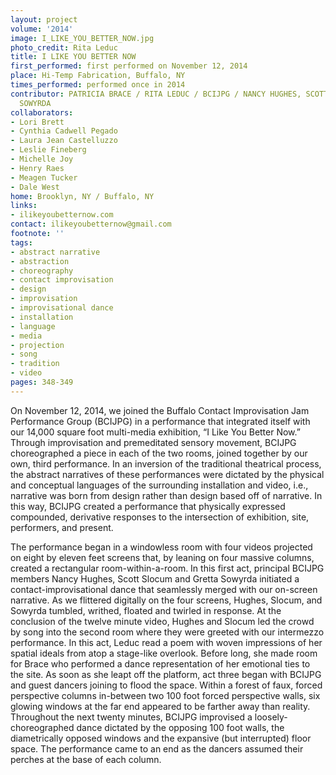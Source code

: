 ```yaml
---
layout: project
volume: '2014'
image: I_LIKE_YOU_BETTER_NOW.jpg
photo_credit: Rita Leduc
title: I LIKE YOU BETTER NOW
first_performed: first performed on November 12, 2014
place: Hi-Temp Fabrication, Buffalo, NY
times_performed: performed once in 2014
contributor: PATRICIA BRACE / RITA LEDUC / BCIJPG / NANCY HUGHES, SCOTT SLOCUM, GRETTA
  SOWYRDA
collaborators:
- Lori Brett
- Cynthia Cadwell Pegado
- Laura Jean Castelluzzo
- Leslie Fineberg
- Michelle Joy
- Henry Raes
- Meagen Tucker
- Dale West
home: Brooklyn, NY / Buffalo, NY
links:
- ilikeyoubetternow.com
contact: ilikeyoubetternow@gmail.com
footnote: ''
tags:
- abstract narrative
- abstraction
- choreography
- contact improvisation
- design
- improvisation
- improvisational dance
- installation
- language
- media
- projection
- song
- tradition
- video
pages: 348-349
---
```


On November 12, 2014, we joined the Buffalo Contact Improvisation Jam Performance Group (BCIJPG) in a performance that integrated itself with our 14,000 square foot multi-media exhibition, “I Like You Better Now.” Through improvisation and premeditated sensory movement, BCIJPG choreographed a piece in each of the two rooms, joined together by our own, third performance. In an inversion of the traditional theatrical process, the abstract narratives of these performances were dictated by the physical and conceptual languages of the surrounding installation and video, i.e., narrative was born from design rather than design based off of narrative. In this way, BCIJPG created a performance that physically expressed compounded, derivative responses to the intersection of exhibition, site, performers, and present.

The performance began in a windowless room with four videos projected on eight by eleven feet screens that, by leaning on four massive columns, created a rectangular room-within-a-room. In this first act, principal BCIJPG members Nancy Hughes, Scott Slocum and Gretta Sowyrda initiated a contact-improvisational dance that seamlessly merged with our on-screen narrative. As we flittered digitally on the four screens, Hughes, Slocum, and Sowyrda tumbled, writhed, floated and twirled in response. At the conclusion of the twelve minute video, Hughes and Slocum led the crowd by song into the second room where they were greeted with our intermezzo performance. In this act, Leduc read a poem with woven impressions of her spatial ideals from atop a stage-like overlook. Before long, she made room for Brace who performed a dance representation of her emotional ties to the site. As soon as she leapt off the platform, act three began with BCIJPG and guest dancers joining to flood the space. Within a forest of faux, forced perspective columns in-between two 100 foot forced perspective walls, six glowing windows at the far end appeared to be farther away than reality. Throughout the next twenty minutes, BCIJPG improvised a loosely-choreographed dance dictated by the opposing 100 foot walls, the diametrically opposed windows and the expansive (but interrupted) floor space. The performance came to an end as the dancers assumed their perches at the base of each column.

